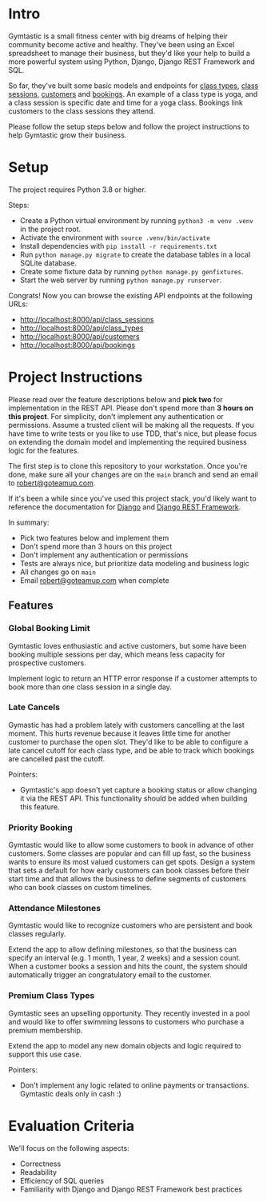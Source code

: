 # Intro

Gymtastic is a small fitness center with big dreams of helping their community become active and healthy. They've been using an Excel spreadsheet to manage their business, but they'd like your help to build a more powerful system using Python, Django, Django REST Framework and SQL.

So far, they've built some basic models and endpoints for [class types](classes/models.py), [class sessions](classes/models.py), [customers](customers/models.py) and [bookings](bookings/models.py). An example of a class type is yoga, and a class session is specific date and time for a yoga class. Bookings link customers to the class sessions they attend.

Please follow the setup steps below and follow the project instructions to help Gymtastic grow their business.

# Setup

The project requires Python 3.8 or higher.

Steps:
- Create a Python virtual environment by running `python3 -m venv .venv` in the project root.
- Activate the environment with `source .venv/bin/activate`
- Install dependencies with `pip install -r requirements.txt`
- Run `python manage.py migrate` to create the database tables in a local SQLite database.
- Create some fixture data by running `python manage.py genfixtures`.
- Start the web server by running `python manage.py runserver`.

Congrats! Now you can browse the existing API endpoints at the following URLs:
- [http://localhost:8000/api/class_sessions](http://localhost:8000/api/class_sessions)
- [http://localhost:8000/api/class_types](http://localhost:8000/api/class_types)
- [http://localhost:8000/api/customers](http://localhost:8000/api/customers)
- [http://localhost:8000/api/bookings](http://localhost:8000/api/bookings)


# Project Instructions

Please read over the feature descriptions below and **pick two** for implementation in the REST API. Please don't spend more than **3 hours on this project**. For simplicity, don't implement any authentication or permissions. Assume a trusted client will be making all the requests. If you have time to write tests or you like to use TDD, that's nice, but please focus on extending the domain model and implementing the required business logic for the features.

The first step is to clone this repository to your workstation. Once you're done, make sure all your changes are on the `main` branch and send an email to robert@goteamup.com.

If it's been a while since you've used this project stack, you'd likely want to reference the documentation for [Django](https://docs.djangoproject.com/en/4.2/) and [Django REST Framework](https://www.django-rest-framework.org/).

In summary:
- Pick two features below and implement them
- Don't spend more than 3 hours on this project
- Don't implement any authentication or permissions
- Tests are always nice, but prioritize data modeling and business logic
- All changes go on `main`
- Email robert@goteamup.com when complete

## Features

### Global Booking Limit 

Gymtastic loves enthusiastic and active customers, but some have been booking multiple sessions per day, which means less capacity for prospective customers.

Implement logic to return an HTTP error response if a customer attempts to book more than one class session in a single day.

### Late Cancels

Gymastic has had a problem lately with customers cancelling at the last moment. This hurts revenue because it leaves little time for another customer to purchase the open slot. They'd like to be able to configure a late cancel cutoff for each class type, and be able to track which bookings are cancelled past the cutoff. 

Pointers:
- Gymtastic's app doesn't yet capture a booking status or allow changing it via the REST API. This functionality should be added when building this feature.

### Priority Booking

Gymtastic would like to allow some customers to book in advance of other customers. Some classes are popular and can fill up fast, so the business wants to ensure its most valued customers can get spots. Design a system that sets a default for how early customers can book classes before their start time and that allows the business to define segments of customers who can book classes on custom timelines. 

### Attendance Milestones

Gymtastic would like to recognize customers who are persistent and book classes regularly. 

Extend the app to allow defining milestones, so that the business can specify an interval (e.g. 1 month, 1 year, 2 weeks) and a session count. When a customer books a session and hits the count, the system should automatically trigger an congratulatory email to the customer.

### Premium Class Types

Gymtastic sees an upselling opportunity. They recently invested in a pool and would like to offer swimming lessons to customers who purchase a premium membership. 

Extend the app to model any new domain objects and logic required to support this use case.

Pointers:
- Don't implement any logic related to online payments or transactions. Gymtastic deals only in cash :)

# Evaluation Criteria

We'll focus on the following aspects:
- Correctness
- Readability 
- Efficiency of SQL queries
- Familiarity with Django and Django REST Framework best practices
